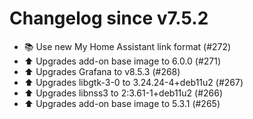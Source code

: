 # Changelog since v7.5.2
- 📚 Use new My Home Assistant link format (#272) 
- ⬆️ Upgrades add-on base image to 6.0.0 (#271) 
- ⬆️ Upgrades Grafana to v8.5.3 (#268) 
- ⬆️ Upgrades libgtk-3-0 to 3.24.24-4+deb11u2 (#267) 
- ⬆️ Upgrades libnss3 to 2:3.61-1+deb11u2 (#266) 
- ⬆️ Upgrades add-on base image to 5.3.1 (#265) 
